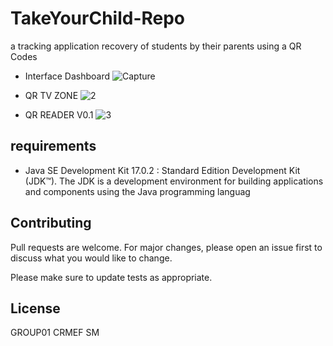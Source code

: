 # TakeYourChild-Repo
a tracking application recovery of students by their parents using a QR Codes


- Interface Dashboard
![Capture](https://user-images.githubusercontent.com/44775252/158084927-b64ea8b2-f317-42f2-8014-9f296346f24d.PNG)

- QR TV ZONE
![2](https://user-images.githubusercontent.com/44775252/158085332-e915062f-57c1-42c9-8a0d-405ae19d1604.PNG)

- QR READER V0.1
![3](https://user-images.githubusercontent.com/44775252/158085296-bf1be7e5-742c-4980-96af-612dcffb82ca.PNG)
## requirements

- Java SE Development Kit 17.0.2 : Standard Edition Development Kit (JDK™). The JDK is a development environment for building applications and components using the Java programming languag


## Contributing
Pull requests are welcome. For major changes, please open an issue first to discuss what you would like to change.

Please make sure to update tests as appropriate.

## License
GROUP01 CRMEF SM 

